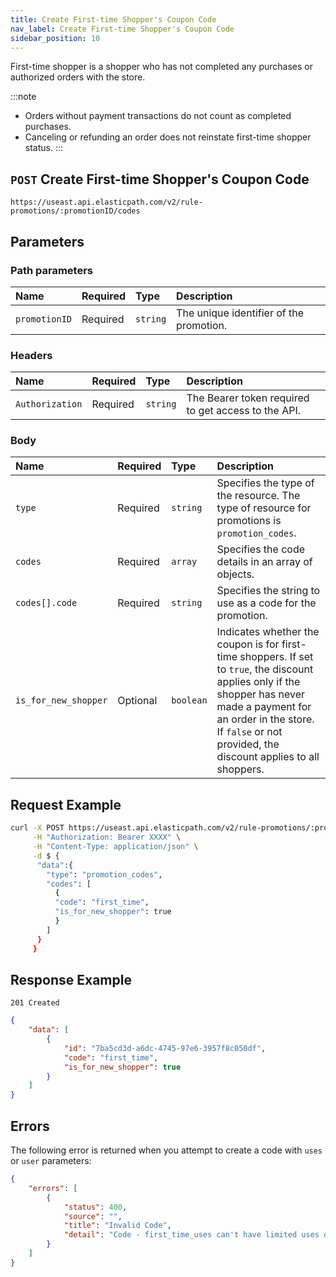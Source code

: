 ```yaml
---
title: Create First-time Shopper's Coupon Code
nav_label: Create First-time Shopper's Coupon Code
sidebar_position: 10
---
```


First-time shopper is a shopper who has not completed any purchases or authorized orders with the store. 

:::note
- Orders without payment transactions do not count as completed purchases. 
- Canceling or refunding an order does not reinstate first-time shopper status.
:::

## `POST` Create First-time Shopper's Coupon Code

```http
https://useast.api.elasticpath.com/v2/rule-promotions/:promotionID/codes
```

## Parameters

### Path parameters

| Name | Required | Type     | Description                      |
|:-----|:---------|:---------|:---------------------------------|
| `promotionID` | Required | `string` | The unique identifier of the promotion. |

### Headers

| Name            | Required | Type     | Description                          |
|:----------------|:---------|:---------|:-------------------------------------|
| `Authorization` | Required | `string` | The Bearer token required to get access to the API. |

### Body

| Name           | Required | Type      | Description                          |
|:---------------|:---------|:----------|:-------------------------------------|
| `type`         | Required | `string`  | Specifies the type of the resource. The type of resource for promotions is `promotion_codes`. |
| `codes`        | Required | `array`   | Specifies the code details in an array of objects. |
| `codes[].code` | Required | `string`  | Specifies the string to use as a code for the promotion. |
| `is_for_new_shopper` | Optional | `boolean` | Indicates whether the coupon is for first-time shoppers. If set to `true`, the discount applies only if the shopper has never made a payment for an order in the store. If `false` or not provided, the discount applies to all shoppers. |

## Request Example

```bash
curl -X POST https://useast.api.elasticpath.com/v2/rule-promotions/:promotionID/codes \
     -H "Authorization: Bearer XXXX" \
     -H "Content-Type: application/json" \
     -d $ {
      "data":{
        "type": "promotion_codes",
        "codes": [
          {
          "code": "first_time",
          "is_for_new_shopper": true
          }
        ]
      }
     }
```

## Response Example

`201 Created`

```json
{
    "data": [
        {
            "id": "7ba5cd3d-a6dc-4745-97e6-3957f8c050df",
            "code": "first_time",
            "is_for_new_shopper": true
        }
    ]
}
```

## Errors

The following error is returned when you attempt to create a code with `uses` or `user` parameters:

```json
{
    "errors": [
        {
            "status": 400,
            "source": "",
            "title": "Invalid Code",
            "detail": "Code - first_time_uses can't have limited uses or assigned to users since it's for first time shoppers."
        }
    ]
}
```



          